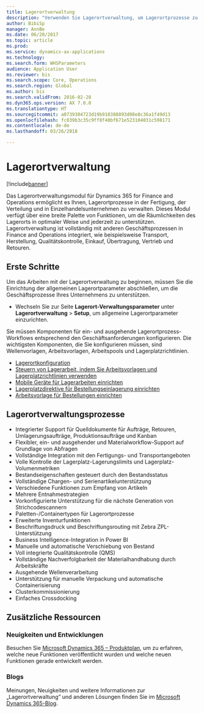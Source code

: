 ```yaml
---
title: Lagerortverwaltung
description: "Verwenden Sie Lagerortverwaltung, um Lagerortprozesse zu überwachen und zu automatisieren."
author: BibiSp
manager: AnnBe
ms.date: 06/20/2017
ms.topic: article
ms.prod: 
ms.service: dynamics-ax-applications
ms.technology: 
ms.search.form: WHSParameters
audience: Application User
ms.reviewer: bis
ms.search.scope: Core, Operations
ms.search.region: Global
ms.author: bis
ms.search.validFrom: 2016-02-28
ms.dyn365.ops.version: AX 7.0.0
ms.translationtype: HT
ms.sourcegitcommit: a0739304723d19b910388893d08e8c36a1f49d13
ms.openlocfilehash: fc039b3c35c9ff8f40bf671e523104031c598171
ms.contentlocale: de-de
ms.lasthandoff: 03/26/2018

---
```

# <a name="warehouse-management"></a>Lagerortverwaltung

[!include[banner](../includes/banner.md)]

Das Lagerortverwaltungsmodul für Dynamics 365 for Finance and Operations ermöglicht es Ihnen, Lagerortprozesse in der Fertigung, der Verteilung und in Einzelhandelsunternehmen zu verwalten. Dieses Modul verfügt über eine breite Palette von Funktionen, um die Räumlichkeiten des Lagerorts in optimaler Weise und jederzeit zu unterstützen. Lagerortverwaltung ist vollständig mit anderen Geschäftsprozessen in Finance and Operations integriert, wie beispielsweise Transport, Herstellung, Qualitätskontrolle, Einkauf, Übertragung, Vertrieb und Retouren.

## <a name="get-started"></a>Erste Schritte
Um das Arbeiten mit der Lagerortverwaltung zu beginnen, müssen Sie die Einrichtung der allgemeinen Lagerortparameter abschließen, um die Geschäftsprozesse Ihres Unternehmens zu unterstützen.

- Wechseln Sie zur Seite **Lagerort-Verwaltungsparameter** unter **Lagerortverwaltung** > **Setup**, um allgemeine Lagerortparameter einzurichten.

Sie müssen Komponenten für ein- und ausgehende Lagerortprozess-Workflows entsprechend den Geschäftsanforderungen konfigurieren. Die wichtigsten Komponenten, die Sie konfigurieren müssen, sind Wellenvorlagen, Arbeitsvorlagen, Arbeitspools und Lagerplatzrichtlinien.

- [Lagerortkonfiguration](warehouse-configuration.md)
- [Steuern von Lagerarbeit, indem Sie Arbeitsvorlagen und Lagerplatzrichtlinien verwenden](control-warehouse-location-directives.md)
- [Mobile Geräte für Lagerarbeiten einrichten](configure-mobile-devices-warehouse.md)
- [Lagerplatzdirektive für Bestellungseinlagerung einrichten](../transportation/tasks/set-up-location-directive-purchase-order-put-away.md)
- [Arbeitsvorlage für Bestellungen einrichten](./tasks/set-up-work-template-purchase-orders.md)

## <a name="warehouse-management-processes"></a>Lagerortverwaltungsprozesse
- Integrierter Support für Quelldokumente für Aufträge, Retouren, Umlagerungsaufträge, Produktionsaufträge und Kanban  
- Flexibler, ein- und ausgehender und Materialworkflow-Support auf Grundlage von Abfragen
- Vollständige Integration mit den Fertigungs- und Transportangeboten
- Volle Kontrolle der Lagerplatz-Lagerungslimits und Lagerplatz-Volumenmetriken
- Bestandseigenschaften gesteuert durch den Bestandsstatus
- Vollständige Chargen- und Serienartikelunterstützung
- Verschiedene Funktionen zum Empfang von Artikeln
- Mehrere Entnahmestrategien
- Vorkonfigurierte Unterstützung für die nächste Generation von Strichcodescannern
- Paletten-/Containertypen für Lagerortprozesse
- Erweiterte Inventurfunktionen
- Beschriftungsdruck und Beschriftungsrouting mit Zebra ZPL-Unterstützung
- Business Intelligence-Integration in Power BI
- Manuelle und automatische Verschiebung von Bestand
- Voll integrierte Qualitätskontrolle (QMS)
- Vollständige Nachverfolgbarkeit der Materialhandhabung durch Arbeitskräfte
- Ausgehende Wellenverarbeitung
- Unterstützung für manuelle Verpackung und automatische Containerisierung
- Clusterkommissionierung
- Einfaches Crossdocking

## <a name="additional-resources"></a>Zusätzliche Ressourcen
### <a name="whats-new-and-in-development"></a>Neuigkeiten und Entwicklungen
Besuchen Sie [Microsoft Dynamics 365 – Produktplan](https://roadmap.dynamics.com/), um zu erfahren, welche neue Funktionen veröffentlicht wurden und welche neuen Funktionen gerade entwickelt werden.

### <a name="blogs"></a>Blogs
Meinungen, Neuigkeiten und weitere Informationen zur „Lagerortverwaltung” und anderen Lösungen finden Sie im [Microsoft Dynamics 365-Blog](https://community.dynamics.com/b/msftdynamicsblog).


 


